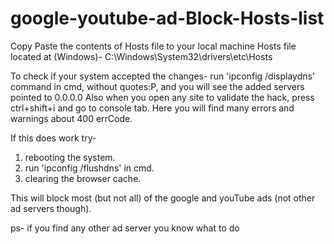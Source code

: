 # google-youtube-ad-Block-Hosts-list

Copy Paste the contents of Hosts file to your local machine Hosts file located at (Windows)- C:\Windows\System32\drivers\etc\Hosts

To check if your system accepted the changes- run 'ipconfig /displaydns' command in cmd, without quotes:P, and you will see the added servers pointed to 0.0.0.0
Also when you open any site to validate the hack, press ctrl+shift+i and go to console tab. Here you will find many errors and warnings about 400 errCode.

If this does work try-
  1) rebooting the system.
  2) run 'ipconfig /flushdns' in cmd.
  3) clearing the browser cache.

This will block most (but not all) of the google and youTube ads (not other ad servers though).

ps- if you find any other ad server you know what to do

